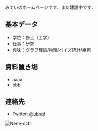みていのホームページです．まだ建設中です．

## 基本データ
- 学位：修士（工学）
- 仕事：研究
- 興味：グラフ理論/物理/ベイズ統計/幾何
## 資料置き場
- aaaa
- bbb
## 連絡先
- Twitter: [@ubnqf](https://twitter.com/ubnqf)

![Nene-cchi](https://github.com/ubnqf/ubnqf.github.io/images/kawaii.jpg "かわいい")
